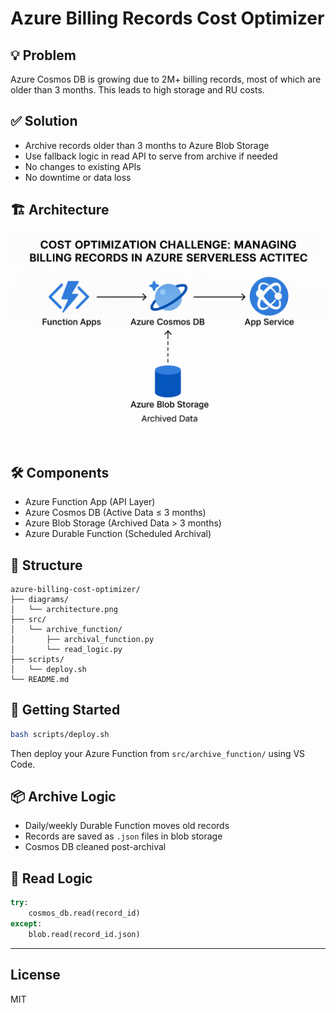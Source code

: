 # Azure Billing Records Cost Optimizer

## 💡 Problem
Azure Cosmos DB is growing due to 2M+ billing records, most of which are older than 3 months. This leads to high storage and RU costs.

## ✅ Solution
- Archive records older than 3 months to Azure Blob Storage
- Use fallback logic in read API to serve from archive if needed
- No changes to existing APIs
- No downtime or data loss

## 🏗️ Architecture

![Architecture](diagrams/architecture.png)

## 🛠️ Components
- Azure Function App (API Layer)
- Azure Cosmos DB (Active Data ≤ 3 months)
- Azure Blob Storage (Archived Data > 3 months)
- Azure Durable Function (Scheduled Archival)

## 📂 Structure

```
azure-billing-cost-optimizer/
├── diagrams/
│   └── architecture.png
├── src/
│   └── archive_function/
│       ├── archival_function.py
│       └── read_logic.py
├── scripts/
│   └── deploy.sh
└── README.md
```

## 🚀 Getting Started

```bash
bash scripts/deploy.sh
```

Then deploy your Azure Function from `src/archive_function/` using VS Code.

## 📦 Archive Logic

- Daily/weekly Durable Function moves old records
- Records are saved as `.json` files in blob storage
- Cosmos DB cleaned post-archival

## 🔁 Read Logic

```python
try:
    cosmos_db.read(record_id)
except:
    blob.read(record_id.json)
```

---

## License
MIT
